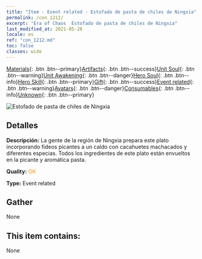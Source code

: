 ```yaml
---
title: "Item - Event related - Estofado de pasta de chiles de Ningxia"
permalink: /con_1212/
excerpt: "Era of Chaos  Estofado de pasta de chiles de Ningxia"
last_modified_at: 2021-05-28
locale: es
ref: "con_1212.md"
toc: false
classes: wide
---
```

 [Materials](/ItemsES/){: .btn .btn--primary}[Artifacts](/ItemsES/Artifacts/){: .btn .btn--success}[Unit Soul](/ItemsES/UnitSoul/){: .btn .btn--warning}[Unit Awakening](/ItemsES/UnitAwakening/){: .btn .btn--danger}[Hero Soul](/ItemsES/HeroSoul/){: .btn .btn--info}[Hero Skill](/ItemsES/HeroSkill/){: .btn .btn--primary}[Gift](/ItemsES/Gift/){: .btn .btn--success}[Event related](/ItemsES/Events/){: .btn .btn--warning}[Avatars](/ItemsES/Avatars/){: .btn .btn--danger}[Consumables](/ItemsES/Consumables/){: .btn .btn--info}[Unknown](/ItemsES/Unknown/){: .btn .btn--primary}

 ![Estofado de pasta de chiles de Ningxia](/images/t/i_81522221.png)

## Detalles
 **Descripción:** La gente de la región de Ningxia prepara este plato incorporando fideos picantes a un caldo con cacahuetes machacados y diferentes especias. Todos los ingredientes de este plato están envueltos en la picante y aromática pasta.

 **Quality:** <span style="color: #FF8C00">OK</span>

 **Type:** Event related

## Gather

  None

## This item contains:

  None

